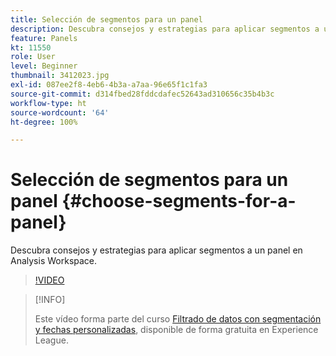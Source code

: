 ```yaml
---
title: Selección de segmentos para un panel
description: Descubra consejos y estrategias para aplicar segmentos a un panel en Analysis Workspace.
feature: Panels
kt: 11550
role: User
level: Beginner
thumbnail: 3412023.jpg
exl-id: 087ee2f8-4eb6-4b3a-a7aa-96e65f1c1fa3
source-git-commit: d314fbed28fddcdafec52643ad310656c35b4b3c
workflow-type: ht
source-wordcount: '64'
ht-degree: 100%

---
```


# Selección de segmentos para un panel {#choose-segments-for-a-panel}

Descubra consejos y estrategias para aplicar segmentos a un panel en Analysis Workspace.

>[!VIDEO](https://video.tv.adobe.com/v/3412023/?quality=12&learn=on)

>[!INFO]
>
> Este vídeo forma parte del curso [Filtrado de datos con segmentación y fechas personalizadas](https://experienceleague.adobe.com/?recommended=Analytics-U-1-2021.1.filterdata&amp;lang=es), disponible de forma gratuita en Experience League.

